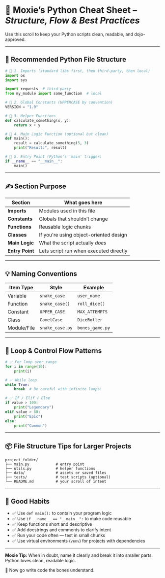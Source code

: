 
# 🐍 Moxie’s Python Cheat Sheet – *Structure, Flow & Best Practices*

Use this scroll to keep your Python scripts clean, readable, and dojo-approved.

---

## 🧱 Recommended Python File Structure

```python
# 🪪 1. Imports (standard libs first, then third-party, then local)
import os
import sys

import requests  # third-party
from my_module import some_function  # local

# 🧠 2. Global Constants (UPPERCASE by convention)
VERSION = "1.0"

# 🧱 3. Helper Functions
def calculate_something(x, y):
    return x + y

# 🎯 4. Main Logic Function (optional but clean)
def main():
    result = calculate_something(5, 3)
    print("Result:", result)

# 🚀 5. Entry Point (Python's 'main' trigger)
if __name__ == "__main__":
    main()
```

---

## ✍️ Section Purpose

| Section            | What goes here                                 |
|--------------------|------------------------------------------------|
| **Imports**        | Modules used in this file                      |
| **Constants**      | Globals that shouldn’t change                  |
| **Functions**      | Reusable logic chunks                          |
| **Classes**        | If you're using object-oriented design         |
| **Main Logic**     | What the script actually *does*                |
| **Entry Point**    | Lets script run when executed directly         |

---

## 💡 Naming Conventions

| Item Type     | Style            | Example              |
|---------------|------------------|----------------------|
| Variable      | `snake_case`     | `user_name`          |
| Function      | `snake_case()`   | `roll_dice()`        |
| Constant      | `UPPER_CASE`     | `MAX_ATTEMPTS`       |
| Class         | `CamelCase`      | `DiceRoller`         |
| Module/File   | `snake_case.py`  | `bones_game.py`      |

---

## 🔁 Loop & Control Flow Patterns

```python
# ✅ For loop over range
for i in range(10):
    print(i)

# ✅ While loop
while True:
    break  # Be careful with infinite loops!

# ✅ If / Elif / Else
if value > 100:
    print("Legendary")
elif value > 80:
    print("Epic")
else:
    print("Common")
```

---

## 📦 File Structure Tips for Larger Projects

```
project_folder/
├── main.py            # entry point
├── utils.py           # helper functions
├── data/              # assets or saved files
├── tests/             # test scripts (optional)
└── README.md          # your scroll of intent
```

---

## 🧠 Good Habits

- ✅ Use `def main():` to contain your program logic  
- ✅ Use `if __name__ == "__main__":` to make code reusable  
- ✅ Keep functions short and descriptive  
- ✅ Add docstrings and comments to clarify intent  
- ✅ Run your code often — test in small chunks  
- ✅ Use virtual environments (`venv`) for projects with dependencies

---

**Moxie Tip:** When in doubt, name it clearly and break it into smaller parts. Python loves clean, readable logic.

🫰 Now go write code the bones understand.